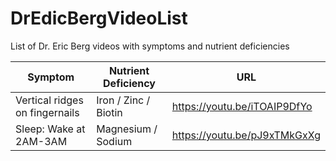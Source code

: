 # DrEdicBergVideoList
List of Dr. Eric Berg videos with symptoms and nutrient deficiencies

| Symptom | Nutrient Deficiency | URL|
| ------------- | ------------- | ------------- |
| Vertical ridges on fingernails | Iron / Zinc / Biotin | https://youtu.be/iTOAIP9DfYo |
| Sleep: Wake at 2AM-3AM | Magnesium / Sodium | https://youtu.be/pJ9xTMkGxXg |
